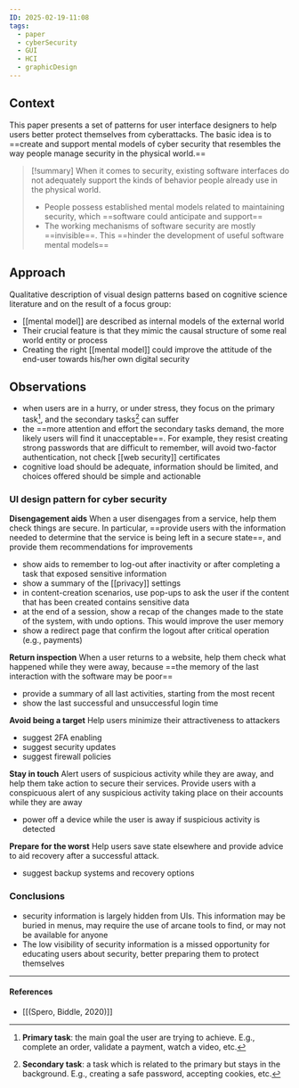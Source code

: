 ```yaml
---
ID: 2025-02-19-11:08
tags:
  - paper
  - cyberSecurity
  - GUI
  - HCI
  - graphicDesign
---
```

## Context

This paper presents a set of patterns for user interface designers to
help users better protect themselves from cyberattacks. The basic idea is to ==create and support mental models of cyber security that resembles the way people manage security in the physical world.==


> [!summary]
> When it comes to security, existing software interfaces do not adequately support the kinds of behavior people already use in the physical world.
> - People possess established mental models related to maintaining security, which ==software could anticipate and support==
> - The working mechanisms of software security are mostly ==invisible==. This ==hinder the development of useful  software mental models==

## Approach

Qualitative description of visual design patterns based on cognitive science literature and on the result of a focus group:
- [[mental model]] are described as internal models of the external world
- Their crucial feature is that they mimic the causal structure of some real world entity or process
- Creating the right [[mental model]] could improve the attitude of the end-user towards his/her own digital security

## Observations

- when users are in a hurry, or under stress, they focus on the primary task[^1], and the secondary tasks[^2] can suffer
- the ==more attention and effort the secondary tasks demand, the more likely users will find it unacceptable==. For example, they resist creating strong passwords that are difficult to remember, will avoid two-factor authentication, not check [[web security]] certificates
- cognitive load should be adequate, information should be limited, and choices offered should be simple and actionable

### UI design pattern for cyber security

**Disengagement aids**
When a user disengages from a service, help them check things are secure. In particular, ==provide users with the information needed to determine that the service is being left in a secure state==, and provide them recommendations for improvements
- show aids to remember to log-out after inactivity or after completing a task that exposed sensitive information
- show a summary of the [[privacy]] settings
- in content-creation scenarios, use pop-ups to ask the user if the content that has been created contains sensitive data
- at the end of a session, show a recap of the changes made to the state of the system, with undo options. This would improve the user memory
- show a redirect page that confirm the logout after critical operation (e.g., payments)

**Return inspection**
When a user returns to a website, help them check what happened while they were away, because ==the memory of the last interaction with the software may be poor==
- provide a summary of all last activities, starting from the most recent
- show the last successful and unsuccessful login time

**Avoid being a target**
Help users minimize their attractiveness to attackers
- suggest 2FA enabling
- suggest security updates
- suggest firewall policies

**Stay in touch**
Alert users of suspicious activity while they are away, and help them take action to secure their services. Provide users with a conspicuous alert of any suspicious activity taking place on their accounts while they are away
- power off a device while the user is away if suspicious activity is detected

**Prepare for the worst**
Help users save state elsewhere and provide advice to aid recovery after a successful attack.
- suggest backup systems and recovery options

### Conclusions

- security information is largely hidden from UIs. This information may be buried in menus, may require the use of arcane tools to find, or may not be available for anyone
- The low visibility of security information is a missed opportunity for educating users about security, better preparing them to protect themselves

---
#### References
- [[(Spero, Biddle, 2020)]]

[^1]: **Primary task**: the main goal the user are trying to achieve. E.g., complete an order, validate a payment, watch a video, etc.

[^2]: **Secondary task**: a task which is related to the primary but stays in the background. E.g., creating a safe password, accepting cookies, etc.
